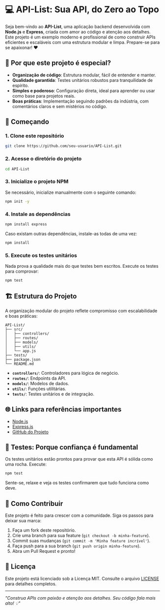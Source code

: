 # 💻 API-List: Sua API, do Zero ao Topo

Seja bem-vindo ao **API-List**, uma aplicação backend desenvolvida com **Node.js** e **Express**, criada com amor ao código e atenção aos detalhes. Este projeto é um exemplo moderno e profissional de como construir APIs eficientes e escaláveis com uma estrutura modular e limpa. Prepare-se para se apaixonar! ❤️

## 🌟 Por que este projeto é especial?
- **Organização de código**: Estrutura modular, fácil de entender e manter.
- **Qualidade garantida**: Testes unitários robustos para tranquilidade de espírito.
- **Simples e poderoso**: Configuração direta, ideal para aprender ou usar como base para projetos reais.
- **Boas práticas**: Implementação seguindo padrões da indústria, com comentários claros e sem mistérios no código.

## 🚀 Começando

### 1. Clone este repositório
```bash
git clone https://github.com/seu-usuario/API-List.git
```

### 2. Acesse o diretório do projeto
```bash
cd API-List
```

### 3. Inicialize o projeto NPM
Se necessário, inicialize manualmente com o seguinte comando:
```bash
npm init -y
```

### 4. Instale as dependências
```bash
npm install express
```
Caso existam outras dependências, instale-as todas de uma vez:
```bash
npm install
```

### 5. Execute os testes unitários
Nada prova a qualidade mais do que testes bem escritos. Execute os testes para comprovar:
```bash
npm test
```

## 🏗️ Estrutura do Projeto
A organização modular do projeto reflete compromisso com escalabilidade e boas práticas:
```
API-List/
├── src/
│   ├── controllers/
│   ├── routes/
│   ├── models/
│   ├── utils/
│   └── app.js
├── tests/
├── package.json
└── README.md
```

- **`controllers/`**: Controladores para lógica de negócio.
- **`routes/`**: Endpoints da API.
- **`models/`**: Modelos de dados.
- **`utils/`**: Funções utilitárias.
- **`tests/`**: Testes unitários e de integração.

## 🌐 Links para referências importantes
- [Node.js](https://nodejs.org/)
- [Express.js](https://expressjs.com/)
- [GitHub do Projeto](https://github.com/seu-usuario/API-List)

## 🧪 Testes: Porque confiança é fundamental
Os testes unitários estão prontos para provar que esta API é sólida como uma rocha. Execute:
```bash
npm test
```
Sente-se, relaxe e veja os testes confirmarem que tudo funciona como deve.

## 🤝 Como Contribuir
Este projeto é feito para crescer com a comunidade. Siga os passos para deixar sua marca:
1. Faça um fork deste repositório.
2. Crie uma branch para sua feature (`git checkout -b minha-feature`).
3. Commit suas mudanças (`git commit -m 'Minha feature incrível'`).
4. Faça push para a sua branch (`git push origin minha-feature`).
5. Abra um Pull Request e pronto!

## 📜 Licença
Este projeto está licenciado sob a Licença MIT. Consulte o arquivo [LICENSE](LICENSE) para detalhes completos.

---

_"Construa APIs com paixão e atenção aos detalhes. Seu código fala mais alto! 💡"_

